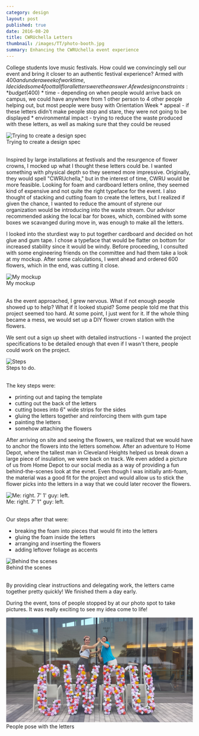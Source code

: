 ```yaml
---
category: design
layout: post
published: true
date: 2016-08-20
title: CWRUchella Letters
thumbnail: /images/TT/photo-booth.jpg
summary: Enhancing the CWRUchella event experience
---
```

College students love music festivals. How could we convincingly sell our event and bring it closer to an authentic festival experience? Armed with $400 and under a week of work time, I decided some 4 foot tall floral letters were the answer. 
A few design constraints:
	* budget ($400)
	* time - depending on when people would arrive back on campus, we could have anywhere from 1 other person to 4 other people helping out, but most people were busy with Orientation Week 
	* appeal - if these letters didn't make people stop and stare, they were not going to be displayed
	* environmental impact - trying to reduce the waste produced with these letters, as well as making sure that they could be reused

<div class = "post-image">
<img alt ="Trying to create a design spec" src= "/images/TT/laptop.jpg"/> <br/>
Trying to create a design spec
</div>
<br/>

Inspired by large installations at festivals and the resurgence of flower crowns, I mocked up what I thought these letters could be. I wanted something with physical depth so they seemed more impressive. Originally, they would spell "CWRUchella," but in the interest of time, CWRU would be more feasible. Looking for foam and cardboard letters online, they seemed kind of expensive and not quite the right typeface for the event. I also thought of stacking and cutting foam to create the letters, but I realized if given the chance, I wanted to reduce the amount of styrene our organization would be introducing into the waste stream. Our advisor recommended asking the local bar for boxes, which, combined with some boxes we scavanged during move in, was enough to make all the letters.

I looked into the sturdiest way to put together cardboard and decided on hot glue and gum tape. I chose a typeface that would be flatter on bottom for increased stability since it would be windy. Before proceeding, I consulted with some engineering friends on the committee and had them take a look at my mockup. After some calculations, I went ahead and ordered 600 flowers, which in the end, was cutting it close. 

<div class = "post-image">
<img alt ="My mockup" src= "/images/TT/laptop.jpg"/> <br/>
My mockup
</div>
<br/>


As the event approached, I grew nervous. What if not enough people showed up to help? What if it looked stupid? Some people told me that this project seemed too hard. At some point, I just went for it. If the whole thing became a mess, we would set up a DIY flower crown station with the flowers. 

We sent out a sign up sheet with detailed instructions - I wanted the project specifications to be detailed enough that even if I wasn't there, people could work on the project.

<div class = "post-image">
<img alt ="Steps" src= "/images/TT/laptop.jpg"/> <br/>
Steps to do.
</div>
<br/>


The key steps were:
* printing out and taping the template
* cutting out the back of the letters
* cutting boxes into 6" wide strips for the sides
* gluing the letters together and reinforcing them with gum tape
* painting the letters
* somehow attaching the flowers

After arriving on site and seeing the flowers, we realized that we would have to anchor the flowers into the letters somehow. After an adventure to Home Depot, where the tallest man in Cleveland Heights helped us break down a large piece of insulation, we were back on track. We even added a picture of us from Home Depot to our social media as a way of providing a fun behind-the-scenes look at the evnet. Even though I was initially anti-foam, the material was a good fit for the project and would allow us to stick the flower picks into the letters in a way that we could later recover the flowers.

<div class = "post-image">
<img alt ="Me: right. 7' 1' guy: left." src= "/images/TT/laptop.jpg"/> <br/>
Me: right. 7' 1" guy: left.
</div>
<br/>


Our steps after that were:
* breaking the foam into pieces that would fit into the letters
* gluing the foam inside the letters
* arranging and inserting the flowers 
* adding leftover foliage as accents

<div class = "post-image">
<img alt ="Behind the scenes" src= "/images/TT/laptop.jpg"/> <br/>
Behind the scenes
</div>
<br/>


By providing clear instructions and delegating work, the letters came together pretty quickly! We finished them a day early. 

During the event, tons of people stopped by at our photo spot to take pictures. It was really exciting to see my idea come to life!



<div class = "post-image">
<img alt ="People pose with the letters" src= "/images/cwruchella/me_david.jpg"/> <br/>
People pose with the letters
</div>
<br/>





